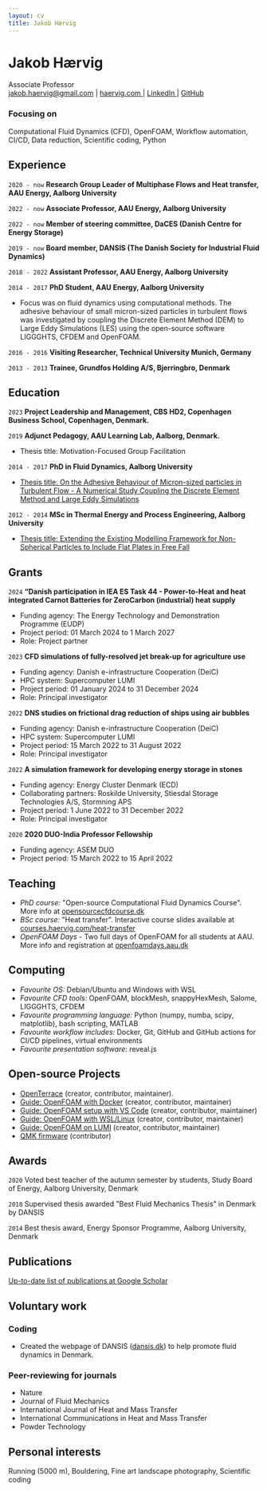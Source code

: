 ```yaml
---
layout: cv
title: Jakob Hærvig
---
```

# Jakob Hærvig
<div id="webaddress">
Associate Professor
</div>


<div id="webaddress">
<a href="mailto:jakob.haervig@gmail.com">jakob.haervig@gmail.com</a>
| <a href="https://haervig.com">haervig.com </a>| <a href="https://www.linkedin.com/in/jakobhaervig/">LinkedIn </a>| <a href="https://github.com/jakobhaervig">GitHub</a>
</div>

### Focusing on

Computational Fluid Dynamics (CFD), OpenFOAM, Workflow automation, CI/CD, Data reduction, Scientific coding, Python

## Experience

`2020 - now`
__Research Group Leader of Multiphase Flows and Heat transfer, AAU Energy, Aalborg University__

`2022 - now`
__Associate Professor, AAU Energy, Aalborg University__

`2022 - now`
__Member of steering committee, DaCES (Danish Centre for Energy Storage)__

`2019 - now`
__Board member, DANSIS (The Danish Society for Industrial Fluid Dynamics)__

`2018 - 2022`
__Assistant Professor, AAU Energy, Aalborg University__

`2014 - 2017`
__PhD Student, AAU Energy, Aalborg University__
- Focus was on fluid dynamics using computational methods. The adhesive behaviour of small micron-sized particles in turbulent flows was investigated by coupling the Discrete Element Method (DEM) to Large Eddy Simulations (LES) using the open-source software LIGGGHTS, CFDEM and OpenFOAM.

`2016 - 2016`
__Visiting Researcher, Technical University Munich, Germany__

`2013 - 2013`
__Trainee, Grundfos Holding A/S, Bjerringbro, Denmark__

## Education
`2023`
__Project Leadership and Management, CBS HD2, Copenhagen Business School, Copenhagen, Denmark.__

`2019`
__Adjunct Pedagogy, AAU Learning Lab, Aalborg, Denmark.__
- Thesis title: Motivation-Focused Group Facilitation

`2014 - 2017`
__PhD in Fluid Dynamics, Aalborg University__
- [Thesis title: On the Adhesive Behaviour of Micron-sized particles in Turbulent Flow - A Numerical Study Coupling the Discrete Element Method and Large Eddy Simulations](https://vbn.aau.dk/ws/portalfiles/portal/268165886/PHD_Jakob_Haervig_rettet_E_pdf.pdf)

`2012 - 2014`
__MSc in Thermal Energy and Process Engineering, Aalborg University__
-  [Thesis title: Extending the Existing Modelling Framework for Non-Spherical Particles to Include Flat Plates in Free Fall](https://vbn.aau.dk/ws/portalfiles/portal/214692689/masterThesis.pdf)

## Grants

`2024`
__“Danish participation in IEA ES Task 44 - Power-to-Heat and heat integrated Carnot Batteries for ZeroCarbon (industrial) heat supply__

- Funding agency: The Energy Technology and Demonstration Programme (EUDP)
- Project period: 01 March 2024 to 1 March 2027
- Role: Project partner

`2023`
__CFD simulations of fully-resolved jet break-up for agriculture use__

- Funding agency: Danish e-infrastructure Cooperation (DeiC)
- HPC system: Supercomputer LUMI
- Project period: 01 January 2024 to 31 December 2024
- Role: Principal investigator

`2022`
__DNS studies on frictional drag reduction of ships using air bubbles__

- Funding agency: Danish e-infrastructure Cooperation (DeiC)
- HPC system: Supercomputer LUMI
- Project period: 15 March 2022 to 31 August 2022
- Role: Principal investigator

`2022`
__A simulation framework for developing energy storage in stones__

- Funding agency: Energy Cluster Denmark (ECD)
- Collaborating partners: Roskilde University, Stiesdal Storage Technologies A/S, Stormning APS
- Project period: 1 June 2022 to 31 December 2022
- Role: Principal investigator

`2020`
__2020 DUO-India Professor Fellowship__

- Funding agency: ASEM DUO
- Project period: 15 March 2022 to 15 April 2022

## Teaching

- *PhD course:* "Open-source Computational Fluid Dynamics Course". More info at [opensourcecfdcourse.dk](https://opensourcecfdcourse.dk/)
- *BSc course:* "Heat transfer". Interactive course slides available at [courses.haervig.com/heat-transfer](https://courses.haervig.com/heat-transfer/#/)
- *OpenFOAM Days* - Two full days of OpenFOAM for all students at AAU. More info and registration at [openfoamdays.aau.dk](https://openfoamdays.aau.dk)

## Computing

- *Favourite OS:* Debian/Ubuntu and Windows with WSL
- *Favourite CFD tools:* OpenFOAM, blockMesh, snappyHexMesh, Salome, LIGGGHTS, CFDEM
- *Favourite programming language:* Python (numpy, numba, scipy, matplotlib), bash scripting, MATLAB
- *Favourite workflow includes:* Docker, Git, GitHub and GitHub actions for CI/CD pipelines, virtual environments
- *Favourite presentation software:* reveal.js

## Open-source Projects

- [OpenTerrace](https://openterrace.github.io/openterrace-python/) (creator, contributor, maintainer).
- [Guide: OpenFOAM with Docker](https://github.com/jakobhaervig/openfoam-dockerfiles) (creator, contributor, maintainer)
- [Guide: OpenFOAM setup with VS Code](https://github.com/jakobhaervig/openfoam-docker-vscode-workflow) (creator, contributor, maintainer)
- [Guide: OpenFOAM with WSL/Linux](https://github.com/jakobhaervig/openfoam-installer) (creator, contributor, maintainer)
- [Guide: OpenFOAM on LUMI](https://github.com/jakobhaervig/openfoam-lumi-hpc-installation) (creator, contributor, maintainer)
- [QMK firmware](https://github.com/qmk/qmk_firmware) (contributor)

## Awards

`2020`
Voted best teacher of the autumn semester by students, Study Board of Energy, Aalborg University, Denmark

`2018`
Supervised thesis awarded "Best Fluid Mechanics Thesis" in Denmark by DANSIS

`2014`
Best thesis award, Energy Sponsor Programme, Aalborg University, Denmark

## Publications

[Up-to-date list of publications at Google Scholar](https://scholar.google.dk/citations?user=vHh6K4AAAAAJ&hl)

## Voluntary work

### Coding
- Created the webpage of DANSIS ([dansis.dk](https://dansis.dk)) to help promote fluid dynamics in Denmark.

### Peer-reviewing for journals
- Nature
- Journal of Fluid Mechanics
- International Journal of Heat and Mass Transfer
- International Communications in Heat and Mass Transfer
- Powder Technology

## Personal interests

Running (5000 m), Bouldering, Fine art landscape photography, Scientific coding